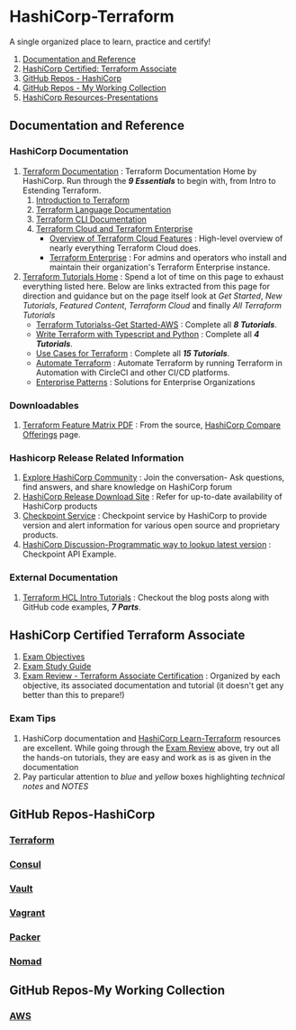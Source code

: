 # HashiCorp-Terraform
A single organized place to learn, practice and certify!

1. [Documentation and Reference](#documentation-and-reference)
2. [HashiCorp Certified: Terraform Associate](#hashicorp-certified-terraform-associate)
3. [GitHub Repos - HashiCorp](#github-repos-hashicorp)
4. [GitHub Repos - My Working Collection](#github-repos-my-working-collection)
5. [HashiCorp Resources-Presentations](https://www.hashicorp.com/resources?products=terraform&language=english&type=presentation)

## Documentation and Reference

### HashiCorp Documentation
1. [Terraform Documentation](https://www.terraform.io/docs/index.html) : Terraform Documentation Home by HashiCorp. Run through the **_9 Essentials_** to begin with, from Intro to Estending Terraform.
    1. [Introduction to Terraform](https://www.terraform.io/intro/index.html)
    2. [Terraform Language Documentation](https://www.terraform.io/docs/language/index.html)
    3. [Terraform CLI Documentation](https://www.terraform.io/docs/cli/index.html)
    4. [Terraform Cloud and Terraform Enterprise](https://www.terraform.io/docs/cloud/index.html)
       * [Overview of Terraform Cloud Features](https://www.terraform.io/docs/cloud/overview.html) :  High-level overview of nearly everything Terraform Cloud does.
       * [Terraform Enterprise](https://www.terraform.io/docs/enterprise/index.html) : For admins and operators who install and maintain their organization's Terraform Enterprise instance.
3. [Terraform Tutorials Home](https://learn.hashicorp.com/terraform?utm_source=terraform_io) : Spend a lot of time on this page to exhaust everything listed here. Below are links extracted from this page for direction and guidance but on the page itself look at _Get Started_, _New Tutorials_, _Featured Content_, _Terraform Cloud_ and finally _All Terraform Tutorials_
   * [Terraform Tutorialss-Get Started-AWS](https://learn.hashicorp.com/collections/terraform/aws-get-started) : Complete all **_8 Tutorials_**.
   * [Write Terraform with Typescript and Python](https://learn.hashicorp.com/collections/terraform/cdktf) : Complete all **_4 Tutorials_**.
   * [Use Cases for Terraform](https://learn.hashicorp.com/collections/terraform/use-case) : Complete all **_15 Tutorials_**.
   * [Automate Terraform](https://learn.hashicorp.com/collections/terraform/automation) : Automate Terraform by running Terraform in Automation with CircleCI and other CI/CD platforms.
   * [Enterprise Patterns](https://learn.hashicorp.com/collections/terraform/recommended-patterns) : Solutions for Enterprise Organizations

### Downloadables
1. [Terraform Feature Matrix PDF](https://www.datocms-assets.com/2885/1602500234-terraform-full-feature-pricing-tablev2-1.pdf) : From the source, [HashiCorp Compare Offerings](https://www.hashicorp.com/products/terraform/pricing) page.

### Hashicorp Release Related Information 
1. [Explore HashiCorp Community](https://www.hashicorp.com/community) : Join the conversation- Ask questions, find answers, and share knowledge on HashiCorp forum
2. [HashiCorp Release Download Site](https://releases.hashicorp.com/) : Refer for up-to-date availability of HashiCorp products
3. [Checkpoint Service](https://checkpoint.hashicorp.com/) : Checkpoint service by HashiCorp to provide version and alert information for various open source and proprietary products.
4. [HashiCorp Discussion-Programmatic way to lookup latest version](https://discuss.hashicorp.com/t/is-there-a-programmatic-way-to-look-up-the-latest-version/15175/8) : Checkpoint API Example. 
 

### External Documentation
1. [Terraform HCL Intro Tutorials](https://github.com/boltops-tools/terraform-hcl-tutorials) : Checkout the blog posts along with GitHub code examples, **_7 Parts_**.

## HashiCorp Certified Terraform Associate
1. [Exam Objectives](https://www.hashicorp.com/certification/terraform-associate)
2. [Exam Study Guide](https://learn.hashicorp.com/tutorials/terraform/associate-study?in=terraform/certification)
3. [Exam Review - Terraform Associate Certification](https://learn.hashicorp.com/tutorials/terraform/associate-review) : Organized by each objective, its associated documentation and tutorial (it doesn't get any better than this to prepare!)

### Exam Tips
1. HashiCorp documentation and [HashiCorp Learn-Terraform] resources are excellent. While going through the [Exam Review] above, try out all the hands-on tutorials, they are easy and work as is as given in the documentation
2. Pay particular attention to _blue_ and _yellow_ boxes highlighting _technical notes_ and _NOTES_

## GitHub Repos-HashiCorp
### [Terraform](https://github.com/hashicorp/terraform)
### [Consul](https://github.com/hashicorp/consul)
### [Vault](https://github.com/hashicorp/vault)
### [Vagrant](https://github.com/hashicorp/vagrant)
### [Packer](https://github.com/hashicorp/packer)
### [Nomad](https://github.com/hashicorp/nomad)

## GitHub Repos-My Working Collection
### [AWS](https://github.com/acloudmaker/HashiCorp-Terraform/tree/main/AWS)


[HashiCorp Learn-Terraform]: https://learn.hashicorp.com/terraform
[Exam Review]: https://learn.hashicorp.com/tutorials/terraform/associate-review
